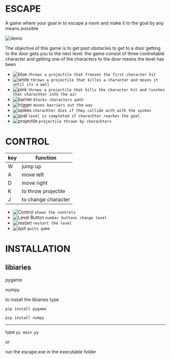 # ESCAPE
A game where your goal in to escape a room and make it to the goal by any means possible

![demo](https://media.giphy.com/media/pTqPSckTTnReoOlLTl/giphy.gif)

The objective of this game is to get past obstacles to get to a door getting to the door gets you to the next level. the game consist of three controllable character and getting one of the characters to the door means the level has been    

- ![blue](https://imgur.com/NFCqWZL.jpg) `throws a projectile that freezes the first character hit`
- ![white](https://imgur.com/cilH7Wl.jpg) `throws a projectile that killes a character and moves it until its a wall`
- ![pink](https://imgur.com/d7PwSs7.jpg) `throws a projectile that kills the character hit and lunches that charachter into the air`
- ![barrier](https://i.imgur.com/RBCwCpV.png?1) `blocks characters path`
- ![trigger](https://i.imgur.com/rYhJ4NN.png?1) `moves barriers out the way`
- ![spikes](https://i.imgur.com/8tdu64h.png?1) `charachter dies if they collide with with the spikes`
- ![goal](https://i.imgur.com/cjGD64O.png?1) `level is completed if charachter reaches the goal`
- ![projectile](https://i.imgur.com/47cy6mO.png) `projectile thrown by charachters`


# CONTROL
key | function
-----|-----
W | jump up
A | move left 
D | move right
K | to throw projectile 
J | to change character

- ![Control](https://i.imgur.com/ioN6aa7.png?1) `shows the controls`
- ![Level Button](https://i.imgur.com/G2p7g1D.png?1) `number buttons change level`
- ![restart](https://i.imgur.com/4gPGUMq.png?1) `restart the level`
- ![quit](https://i.imgur.com/qqhhPkY.png?1) `quits game`

# INSTALLATION

## libiaries
pygame

numpy


to install the libiaries type

    pip install pygame

    pip install numpy

_____


type `py main.py`

or

run the escape.exe in the executable folder


